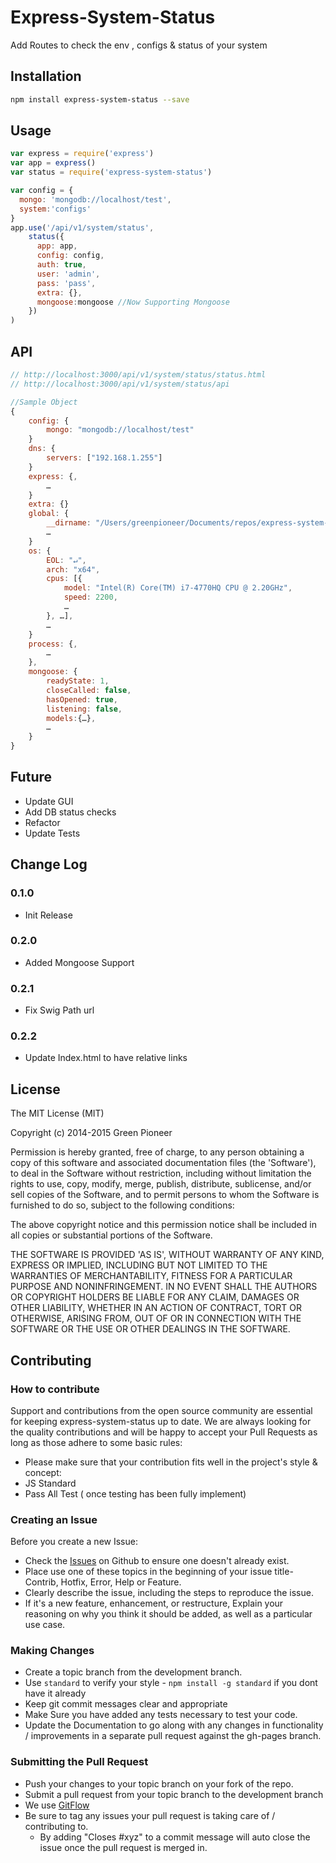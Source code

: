 # Express-System-Status
Add Routes to check the env , configs &amp; status of your system


Installation
--------------------
```bash 
npm install express-system-status --save
```

Usage
--------------------

```javascript
var express = require('express')
var app = express()
var status = require('express-system-status')
```

```javascript
var config = {
  mongo: 'mongodb://localhost/test',
  system:'configs'
}
app.use('/api/v1/system/status', 
	status({
	  app: app,
	  config: config,
	  auth: true,
	  user: 'admin',
	  pass: 'pass',
	  extra: {},
	  mongoose:mongoose //Now Supporting Mongoose
	})
)
```

API
--------------------
```javascript
// http://localhost:3000/api/v1/system/status/status.html
// http://localhost:3000/api/v1/system/status/api

//Sample Object
{
    config: {
        mongo: "mongodb://localhost/test"
    }
    dns: {
        servers: ["192.168.1.255"]
    }
    express: {,
        …
    }
    extra: {}
    global: {
        __dirname: "/Users/greenpioneer/Documents/repos/express-system-status",
        …
    }
    os: {
        EOL: "↵",
        arch: "x64",
        cpus: [{
            model: "Intel(R) Core(TM) i7-4770HQ CPU @ 2.20GHz",
            speed: 2200,
            …
        }, …],
        …
    }
    process: {,
        …
    },
    mongoose: {
    	readyState: 1,
  		closeCalled: false,
  		hasOpened: true,
  		listening: false,
  		models:{…},
  		…
    }
}

```

Future
---------------------------------
- Update GUI
- Add DB status checks
- Refactor
- Update Tests

Change Log
---------------------------------
### 0.1.0 
- Init Release

### 0.2.0 
- Added Mongoose Support

### 0.2.1 
- Fix Swig Path url

### 0.2.2 
- Update Index.html to have relative links

License
---------------------------------
The MIT License (MIT)

Copyright (c) 2014-2015 Green Pioneer

Permission is hereby granted, free of charge, to any person obtaining
a copy of this software and associated documentation files (the
'Software'), to deal in the Software without restriction, including
without limitation the rights to use, copy, modify, merge, publish,
distribute, sublicense, and/or sell copies of the Software, and to
permit persons to whom the Software is furnished to do so, subject to
the following conditions:

The above copyright notice and this permission notice shall be
included in all copies or substantial portions of the Software.

THE SOFTWARE IS PROVIDED 'AS IS', WITHOUT WARRANTY OF ANY KIND,
EXPRESS OR IMPLIED, INCLUDING BUT NOT LIMITED TO THE WARRANTIES OF
MERCHANTABILITY, FITNESS FOR A PARTICULAR PURPOSE AND NONINFRINGEMENT.
IN NO EVENT SHALL THE AUTHORS OR COPYRIGHT HOLDERS BE LIABLE FOR ANY
CLAIM, DAMAGES OR OTHER LIABILITY, WHETHER IN AN ACTION OF CONTRACT,
TORT OR OTHERWISE, ARISING FROM, OUT OF OR IN CONNECTION WITH THE
SOFTWARE OR THE USE OR OTHER DEALINGS IN THE SOFTWARE.

Contributing
---------------------------------
### How to contribute

Support and contributions from the open source community are essential for keeping
express-system-status up to date. We are always looking for the quality contributions and 
will be happy to accept your Pull Requests as long as those adhere to some basic rules:

* Please make sure that your contribution fits well in the project's style & concept:
* JS Standard
* Pass All Test ( once testing has been fully implement)

### Creating an Issue

Before you create a new Issue:
* Check the [Issues](https://github.com/greenpioneersolutions/express-system-status/issues) on Github to ensure one doesn't already exist.
* Place use one of these topics in the beginning of your issue title- Contrib, Hotfix, Error, Help or Feature.
* Clearly describe the issue, including the steps to reproduce the issue.
* If it's a new feature, enhancement, or restructure, Explain your reasoning on why you think it should be added, as well as a particular use case.

### Making Changes

* Create a topic branch from the development branch.
* Use `standard` to verify your style - `npm install -g standard` if you dont have it already
* Keep git commit messages clear and appropriate
* Make Sure you have added any tests necessary to test your code.
* Update the Documentation to go along with any changes in functionality / improvements in a separate pull request against the gh-pages branch.

### Submitting the Pull Request

* Push your changes to your topic branch on your fork of the repo.
* Submit a pull request from your topic branch to the development branch
* We use [GitFlow](https://guides.github.com/introduction/flow/)
* Be sure to tag any issues your pull request is taking care of / contributing to.
  * By adding "Closes #xyz" to a commit message will auto close the issue once the pull request is merged in.